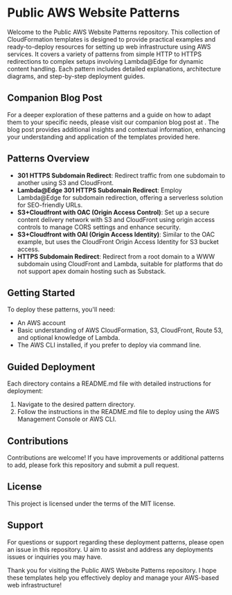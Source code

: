 # Public AWS Website Patterns

Welcome to the Public AWS Website Patterns repository. This collection of CloudFormation templates is designed to provide practical examples and ready-to-deploy resources for setting up web infrastructure using AWS services. It covers a variety of patterns from simple HTTP to HTTPS redirections to complex setups involving Lambda@Edge for dynamic content handling. Each pattern includes detailed explanations, architecture diagrams, and step-by-step deployment guides.

## Companion Blog Post

For a deeper exploration of these patterns and a guide on how to adapt them to your specific needs, please visit our companion blog post at <blog-post-url-here>. The blog post provides additional insights and contextual information, enhancing your understanding and application of the templates provided here.

## Patterns Overview

- **301 HTTPS Subdomain Redirect**: Redirect traffic from one subdomain to another using S3 and CloudFront.
- **Lambda@Edge 301 HTTPS Subdomain Redirect**: Employ Lambda@Edge for subdomain redirection, offering a serverless solution for SEO-friendly URLs.
- **S3+Cloudfront with OAC (Origin Access Control)**: Set up a secure content delivery network with S3 and CloudFront using origin access controls to manage CORS settings and enhance security.
- **S3+Cloudfront with OAI (Origin Access Identity)**: Similar to the OAC example, but uses the CloudFront Origin Access Identity for S3 bucket access.
- **HTTPS Subdomain Redirect**: Redirect from a root domain to a WWW subdomain using CloudFront and Lambda, suitable for platforms that do not support apex domain hosting such as Substack.

## Getting Started

To deploy these patterns, you'll need:
- An AWS account
- Basic understanding of AWS CloudFormation, S3, CloudFront, Route 53, and optional knowledge of Lambda.
- The AWS CLI installed, if you prefer to deploy via command line.

## Guided Deployment

Each directory contains a README.md file with detailed instructions for deployment:
1. Navigate to the desired pattern directory.
2. Follow the instructions in the README.md file to deploy using the AWS Management Console or AWS CLI.

## Contributions

Contributions are welcome! If you have improvements or additional patterns to add, please fork this repository and submit a pull request.

## License

This project is licensed under the terms of the MIT license.

## Support

For questions or support regarding these deployment patterns, please open an issue in this repository. U aim to assist and address any deployments issues or inquiries you may have.

Thank you for visiting the Public AWS Website Patterns repository. I hope these templates help you effectively deploy and manage your AWS-based web infrastructure!
